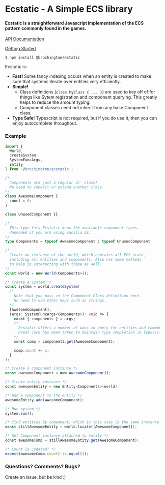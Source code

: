 # Ecstatic - A Simple ECS library
#### Ecstatic is a straightforward Javascript implementation of the ECS pattern commonly found in the games. 


[API Documentation](https://brochington.github.io/ecstatic/)

[Getting Started](Getting_Started.md)

```
$ npm install @brochington/estatic
```

Ecstatic is:
- **Fast!** Some fancy indexing occurs when an entity is created to make sure that systems iterate over entities very efficiently.
- **Simple!** 
  - Class definitions (`class MyClass { ... }`) are used to key off of for things like Sytem registration and component querying. This greatly helps to reduce the amount typing. 
  - Component classes need not inherit from any base Component class.
- **Type Safe!** Typescript is not required, but if you do use it, then you can enjoy autocomplete throughout.


### Example

```typescript
import {
  World,
  createSystem,
  SystemFuncArgs,
  Entity
} from '@brochington/ecstatic';

/*
  Components are just a regular ol' class!
  No need to inherit or extend another class. 
*/
class AwesomeComponent {
  count = 0;
}

class UnusedComponent {}

/*
  This type lets Ecstatic know the available component types.
  Unneeded if you are using vanilla JS.
*/ 
type Components = typeof AwesomeComponent | typeof UnusedComponent

/*
  Create an instance of the world, which contains all ECS state, 
  including all entities and components. Also has some methods
  to help in interacting with these as well.
*/
const world = new World<Components>();

/* Create a system */
const system = world.createSystem(
  /* 
    Note that you pass in the Component Class definition here.
    No need to use other keys such as strings.
  */
  [AwesomeComponent],
  (args: SystemFuncArgs<Components>): void => {
    const { components } = args;
    /*
      Ecstatic offers a number of ways to query for entities and components.
      Great care has been taken to maintain type completion in Typescript.
    */
    const comp = components.get(AwesomeComponent);

    comp.count += 1;
  }
);

/* Create a component instance */
const awesomeComponent = new AwesomeComponent();

/* Create entity instance */
const awesomeEntity = new Entity<Components>(world)

/* Add a component to the entity */
awesomeEntity.add(awesomeComponent);

/* Run system */
system.run();

/* find entities by component, which is this case is the same instance as awesomeEntity above. */
const stillAwesomeEntity = world.locate([AwesomeComponent]);

/* Get Component instance attached to entity */
const awesomeComp = stillAwesomeEntity.get(AwesomeComponent);

/* Count is updated! */
expect(awesomeComp.count).to.equal(1);


```

### Questions? Comments? Bugs?
Create an issue, but be kind :)